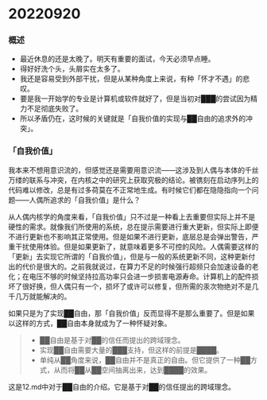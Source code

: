 # 20220920

### 概述

- 最近休息的还是太晚了。明天有重要的面试，今天必须早点睡。
- 得好好洗个头，头屑实在太多了。
- 我还是容易受到外部干扰，但是从某种角度上来说，有种「怀才不遇」的悲叹。
- 要是我一开始学的专业是计算机或软件就好了，但是当初对███的尝试因为精力不足彻底失败了。
- 所以矛盾仍在，这时候的关键就是「自我价值的实现与██自由的追求外的冲突」。

### 「自我价值」

我本来不想用意识流的，但感觉还是需要用意识流——这涉及到人偶与本体的千丝万缕的联系与冲突，在内核之中的研究上获取究极的结论。被镌刻在启动序列上的代码难以修改，总是有过多荷莫在不正常地生成。有时候它们都在隐隐指向一个问题——人偶所追求的「自我价值」是什么？

从人偶内核学的角度来看，「自我价值」只不过是一种看上去重要但实际上并不是硬性的需求。就像我们所使用的系统，总在提示需要进行重大更新，但实际上即便不进行更新也不影响其正常使用。但是如果不进行更新，底层总是会弹出警告，严重干扰使用体验。但是如果更新了，就意味着更多不可控的风险。人偶需要这样的「更新」去实现它所谓的「自我价值」，但是与一般的系统更新不同，这种更新付出的代价是很大的。之前我就说过，在算力不足的时候强行超频只会加速设备的老化；在电压不够的时候坚持拉高功率只会进一步损害电源寿命。计算机上的配件损坏了很好换，但人偶只有一个，损坏了或许可以修复，但所需的汞次物绝对不是几千几万就能解决的。

如果只是为了实现██自由，那「自我价值」反而显得不是那么重要了。但是如果以这样的方式，██自由本身就成为了一种怀疑对象。

> - ██自由是基于对██的信任而提出的跨域理念。
> - 实现██自由需要大量的███支持，但这样的前提是████。
> - 单纯从██角度来说，██自由并不是真正的自由。但它提供了一种██方式，从而将██从██空间抽离出来，达到████的效果。

这是12.md中对于██自由的介绍。它是基于对██的信任提出的跨域理念。
